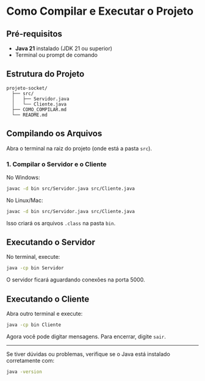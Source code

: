 # Como Compilar e Executar o Projeto

## Pré-requisitos

- **Java 21** instalado (JDK 21 ou superior)
- Terminal ou prompt de comando

## Estrutura do Projeto

```
projeto-socket/
  ├── src/
  │   ├── Servidor.java
  │   └── Cliente.java
  ├── COMO_COMPILAR.md
  └── README.md
```

## Compilando os Arquivos

Abra o terminal na raiz do projeto (onde está a pasta `src`).

### 1. Compilar o Servidor e o Cliente

No Windows:
```sh
javac -d bin src/Servidor.java src/Cliente.java
```
No Linux/Mac:
```sh
javac -d bin src/Servidor.java src/Cliente.java
```

Isso criará os arquivos `.class` na pasta `bin`.

## Executando o Servidor

No terminal, execute:
```sh
java -cp bin Servidor
```

O servidor ficará aguardando conexões na porta 5000.

## Executando o Cliente

Abra outro terminal e execute:
```sh
java -cp bin Cliente
```

Agora você pode digitar mensagens. Para encerrar, digite `sair`.

---

Se tiver dúvidas ou problemas, verifique se o Java está instalado corretamente com:
```sh
java -version
``` 